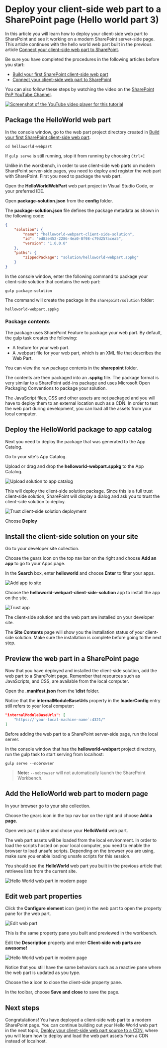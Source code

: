 # Deploy your client-side web part to a SharePoint page (Hello world part 3)

In this article you will learn how to deploy your client-side web part to SharePoint and see it working on a modern SharePoint server-side page. This article continues with the hello world web part built in the previous article [Connect your client-side web part to SharePoint](./connect-to-sharepoint).

Be sure you have completed the procedures in the following articles before you start:

* [Build your first SharePoint client-side web part](./build-a-hello-world-web-part)
* [Connect your client-side web part to SharePoint](./connect-to-sharepoint)

You can also follow these steps by watching the video on the [SharePoint PnP YouTube Channel](https://www.youtube.com/watch?v=asmQIfgaKSw&list=PLR9nK3mnD-OXvSWvS2zglCzz4iplhVrKq). 

<a href="https://www.youtube.com/watch?v=asmQIfgaKSw&list=PLR9nK3mnD-OXvSWvS2zglCzz4iplhVrKq">
<img src="../../../images/spfx-youtube-tutorial3.png" alt="Screenshot of the YouTube video player for this tutorial" />
</a>


## Package the HelloWorld web part

In the console window, go to the web part project directory created in [Build your first SharePoint client-side web part](./build-a-hello-world-web-part).

```
cd helloworld-webpart
```

If `gulp serve` is still running, stop it from running by choosing `Ctrl+C`

Unlike in the workbench, in order to use client-side web parts on modern SharePoint server-side pages, you need to deploy and register the web part with SharePoint. First you need to package the web part.

Open the **HelloWorldWebPart** web part project in Visual Studio Code, or your preferred IDE.

Open **package-solution.json** from the **config** folder.

The **package-solution.json** file defines the package metadata as shown in the following code:

```json
{
	"solution": {
		"name": "helloworld-webpart-client-side-solution",
		"id": "ed83e452-2286-4ea0-8f98-c79d257acea5",
		"version": "1.0.0.0"
	},
	"paths": {
		"zippedPackage": "solution/helloworld-webpart.sppkg"
	}
}
```

In the console window, enter the following command to package your client-side solution that contains the web part:

```
gulp package-solution
```

The command will create the package in the `sharepoint/solution` folder:

```
helloworld-webpart.sppkg
```

### Package contents

The package uses SharePoint Feature to package your web part. By default, the gulp task creates the following:

* A feature for your web part.
* A .webpart file for your web part, which is an XML file that describes the Web Part.

You can view the raw package contents in the **sharepoint** folder. 

The contents are then packaged into an **.sppkg** file. The package format is very similar to a SharePoint add-ins package and uses Microsoft Open Packaging Conventions to package your solution. 

The JavaScript files, CSS and other assets are not packaged and you will have to deploy them to an external location such as a CDN. In order to test the web part during development, you can load all the assets from your local computer. 

## Deploy the HelloWorld package to app catalog

Next you need to deploy the package that was generated to the App Catalog.

Go to your site's App Catalog.

Upload or drag and drop the **helloworld-webpart.sppkg** to the App Catalog.

![Upload solution to app catalog](../../../images/upload-solution-app-catalog.png) 

This will deploy the client-side solution package. Since this is a full trust client-side solution, SharePoint will display a dialog and ask you to trust the client-side solution to deploy.

![Trust client-side solution deployment](../../../images/sp-app-deploy-trust.png) 
	
Choose **Deploy**

## Install the client-side solution on your site

Go to your developer site collection.

Choose the gears icon on the top nav bar on the right and choose **Add an app** to go to your Apps page.

In the **Search** box, enter **helloworld** and choose **Enter** to filter your apps.
	
![Add app to site](../../../images/install-app-your-site.png) 
	
Choose the **helloworld-webpart-client-side-solution** app to install the app on the site.
	
![Trust app](../../../images/app-installed-your-site.png) 

The client-side solution and the web part are installed on your developer site.

The **Site Contents** page will show you the installation status of your client-side solution. Make sure the installation is complete before going to the next step.

## Preview the web part in a SharePoint page

Now that you have deployed and installed the client-side solution, add the web part to a SharePoint page. Remember that resources such as JavaScripts, and CSS, are available from the local computer.

Open the **<your-webpart-guid>.manifest.json** from the **\dist** folder.
	
Notice that the **internalModuleBaseUrls** property in the **loaderConfig** entry still refers to your local computer:

```json
"internalModuleBaseUrls": [
	"https://`your-local-machine-name`:4321/"
]
```

Before adding the web part to a SharePoint server-side page, run the local server.
	
In the console window that has the **helloworld-webpart** project directory, run the gulp task to start serving from localhost:
	
```
gulp serve --nobrowser
```

>**Note:** `--nobrowser` will not automatically launch the SharePoint Workbench.

## Add the HelloWorld web part to modern page

In your browser go to your site collection.
	
Choose the gears icon in the top nav bar on the right and choose **Add a page**.
	
Open web part picker and chose your **HelloWorld** web part.
		
The web part assets will be loaded from the local environment. In order to load the scripts hosted on your local computer, you need to enable the browser to load unsafe scripts. Depending on the browser you are using, make sure you enable loading unsafe scripts for this session.
	
You should see the **HelloWorld** web part you built in the previous article that retrieves lists from the current site. 

![Hello World web part in modern page](../../../images/sp-wp-modern-page.png)

## Edit web part properties

Click the **Configure element** icon (pen) in the web part to open the property pane for the web part.

![Edit web part](../../../images/edit-webpart-modern-page.png)

This is the same property pane you built and previewed in the workbench.
	
Edit the **Description** property and enter **Client-side web parts are awesome!**
	
![Hello World web part in modern page](../../../images/sp-wp-modern-page-pp.png)

Notice that you still have the same behaviors such as a reactive pane where the web part is updated as you type.
	
Choose the **x** icon to close the client-side property pane.
		
In the toolbar, choose **Save and close** to save the page.

## Next steps

Congratulations! You have deployed a client-side web part to a modern SharePoint page. You can continue building out your Hello World web part in the next topic, [Deploy your client-side web part source to a CDN](./deploy-web-part-to-cdn), where you will learn how to deploy and load the web part assets from a CDN instead of localhost.
